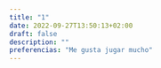 ```yaml
---
title: "1"
date: 2022-09-27T13:50:13+02:00   
draft: false
description: ""
preferencias: "Me gusta jugar mucho"
---
```






